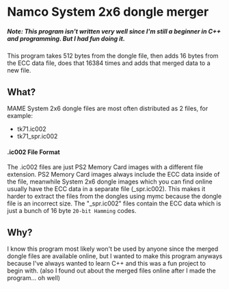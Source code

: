 # Namco System 2x6 dongle merger

##### Note: This program isn't written very well since I'm still a beginner in C++ and programming. But I had fun doing it.
This program takes 512 bytes from the dongle file, then adds 16 bytes from the ECC data file, does that 16384 times and adds that merged data to a new file.

## What?
MAME System 2x6 dongle files are most often distributed as 2 files, for example:
* tk71.ic002
* tk71_spr.ic002
#### .ic002 File Format
The .ic002 files are just PS2 Memory Card images with a different file extension. PS2 Memory Card images always include the ECC data inside of the file, meanwhile System 2x6 dongle images which you can find online usually have the ECC data in a separate file (_spr.ic002). This makes it harder to extract the files from the dongles using mymc because the dongle file is an incorrect size.
The "_spr.ic002" files contain the ECC data which is just a bunch of 16 byte `20-bit Hamming` codes.
## Why?
I know this program most likely won't be used by anyone since the merged dongle files are available online, but I wanted to make this program anyways because I've always wanted to learn C++ and this was a fun project to begin with. (also I found out about the merged files online after I made the program... oh well)
